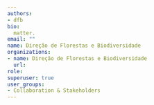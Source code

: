 ```yaml
---
authors:
- dfb
bio: 
  matter.
email: ""
name: Direção de Florestas e Biodiversidade
organizations:
- name: Direção de Florestas e Biodiversidade
  url:
role:
superuser: true
user_groups:
- Collaboration & Stakeholders
---
```



